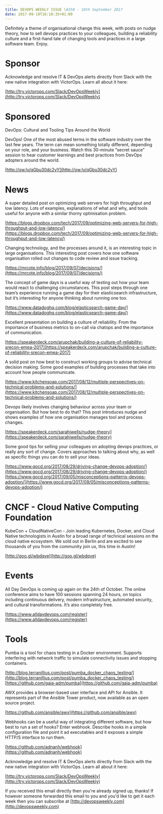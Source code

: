 ```yaml
---
title: DEVOPS WEEKLY ISSUE \#350 - 10th September 2017 
date: 2017-09-10T16:10:35+01:00
---
```


Definitely a theme of organisational change this week, with posts on nudge theory, how to sell devops practices to your colleagues, building a reliability culture and a first-hand tale of changing tools and practices in a large software team. Enjoy.


Sponsor
======

Acknowledge and resolve IT & DevOps alerts directly from Slack with the new native integration with VictorOps. Learn all about it here:

[http://try.victorops.com/Slack/DevOpsWeekly](http://try.victorops.com/Slack/DevOpsWeekly)


Sponsored
========

DevOps: Cultural and Tooling Tips Around the World

DevOps!  One of the most abused terms in the software industry over the last few years.  The term can mean something totally different, depending on your role, and your business.  Watch this 30-minute “secret sauce” session to hear customer learnings and best practices from DevOps adopters around the world.

[http://ow.ly/qGbu30dc2yY](http://ow.ly/qGbu30dc2yY)


News
====

A super detailed post on optimizing web servers for high throughput and low latency. Lots of examples, explanations of what and why, and tools useful for anyone with a similar thorny optimisation problem.

[https://blogs.dropbox.com/tech/2017/09/optimizing-web-servers-for-high-throughput-and-low-latency/](https://blogs.dropbox.com/tech/2017/09/optimizing-web-servers-for-high-throughput-and-low-latency/)


Changing technology, and the processes around it, is an interesting topic in large organisations. This interesting post covers how one software organisation rolled out changes to code review and issue tracking.

[https://mrcote.info/blog/2017/09/07/decisions/](https://mrcote.info/blog/2017/09/07/decisions/)


The concept of game days is a useful way of testing out how your team would react to challenging circumstances. This post steps through one team’s experience running a game day for their elasticsearch infrastructure, but it’s interesting for anyone thinking about running one too.

[https://www.datadoghq.com/blog/elasticsearch-game-day/](https://www.datadoghq.com/blog/elasticsearch-game-day/)


Excellent presentation on building a culture of reliability. From the importance of business metrics to on-call via chatops and the importance of communication.

[https://speakerdeck.com/arupchak/building-a-culture-of-reliability-srecon-emea-2017](https://speakerdeck.com/arupchak/building-a-culture-of-reliability-srecon-emea-2017)


A solid post on how best to construct working groups to advise technical decision making. Some good examples of building processes that take into account how people communicate.

[https://www.kitchensoap.com/2017/08/12/multiple-perspectives-on-technical-problems-and-solutions/](https://www.kitchensoap.com/2017/08/12/multiple-perspectives-on-technical-problems-and-solutions/)


Devops likely involves changing behaviour across your team or organisation. But how best to do that? This post introduces nudge and shows examples of how one organisation manages tool and process changes.

[https://speakerdeck.com/sarahjwells/nudge-theory](https://speakerdeck.com/sarahjwells/nudge-theory)


Some good tips for selling your colleagues on adopting devops practices, or really any sort of change. Covers approaches to talking about why, as well as specific things you can do to sell your ideas.

[https://www.gocd.org/2017/08/29/driving-change-devops-adoption/](https://www.gocd.org/2017/08/29/driving-change-devops-adoption/)
[https://www.gocd.org/2017/09/05/misconceptions-patterns-devops-adoption/](https://www.gocd.org/2017/09/05/misconceptions-patterns-devops-adoption/)



CNCF - Cloud Native Computing Foundation
====

KubeCon + CloudNativeCon - Join leading Kubernetes, Docker, and Cloud Native technologists in Austin for a broad range of technical sessions on the cloud native ecosystem. We sold out in Berlin and are excited to see thousands of you from the community join us, this time in Austin!

[http://goo.gl/wbdqve](http://goo.gl/wbdqve)


Events
======

All Day DevOps is coming up again on the 24th of October. The online conference aims to have 100 sessions spanning 24 hours, on topics including continuous delivery, modern infrastructure, automated security, and cultural transformations. It’s also completely free.

[https://www.alldaydevops.com/register](https://www.alldaydevops.com/register)


Tools
=====

Pumba is a tool for chaos testing in a Docker environment. Supports interfering with network traffic to simulate connectivity issues and stopping containers.

[http://blog.terranillius.com/post/pumba_docker_chaos_testing/](http://blog.terranillius.com/post/pumba_docker_chaos_testing/)
[https://github.com/gaia-adm/pumba](https://github.com/gaia-adm/pumba)


AWX provides a browser-based user interface and API for Ansible. It represents part of the Ansible Tower product, now available as an open source project.

[https://github.com/ansible/awx](https://github.com/ansible/awx)


Webhooks can be a useful way of integrating different software, but how best to run a set of hooks? Enter webhook. Describe hooks in a simple configuration file and point it ad executables and it exposes a simple HTTP/S interface to run them.

[https://github.com/adnanh/webhook](https://github.com/adnanh/webhook)


Acknowledge and resolve IT & DevOps alerts directly from Slack with the new native integration with VictorOps. Learn all about it here:

[http://try.victorops.com/Slack/DevOpsWeekly](http://try.victorops.com/Slack/DevOpsWeekly)



If you received this email directly then you're already signed up, thanks! If however someone forwarded this email to you and you'd like to get it each week then you can subscribe at [http://devopsweekly.com](http://devopsweekly.com)

